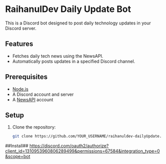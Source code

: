 # RaihanulDev Daily Update Bot

This is a Discord bot designed to post daily technology updates in your Discord server.

## Features
- Fetches daily tech news using the NewsAPI.
- Automatically posts updates in a specified Discord channel.

## Prerequisites
- [Node.js](https://nodejs.org/)
- A Discord account and server
- A [NewsAPI](https://newsapi.org/) account

## Setup
1. Clone the repository:
   ```bash
   git clone https://github.com/YOUR_USERNAME/raihanuldev-dailyUpdate.git

##Install##
https://discord.com/oauth2/authorize?client_id=1310953960806289499&permissions=67584&integration_type=0&scope=bot
